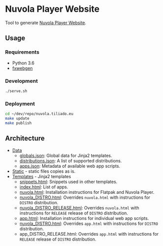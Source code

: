 Nuvola Player Website
=====================

Tool to generate [Nuvola Player Website](https://nuvola.tiliado.eu).

Usage
-----

### Requirements

  * Python 3.6
  * [fxwebgen](https://github.com/tiliado/fxwebgen)

### Development

```sh
./serve.sh
```

### Deployment

```sh
cd ~/dev/repo/nuvola.tiliado.eu
make update
make publish
```

Architecture
------------

 * [Data](./data)
   - [globals.json](./data/globals.json): Global data for Jinja2 templates.
   - [distributions.json](./data/distributions.json): A list of supported distributions.
   - [apps.json](./data/apps.json): Metadata of available web app scripts.
 * [Static](./static) - static files copies as is.
 * [Templates](./templates) - Jinja2 templates
   - [snippets.html](./templates/snippets.html): Snippets used in other templates.
   - [index.html](./templates/index.html): List of apps.
   - [nuvola.html](./templates/nuvola.html): Installation instructions for Flatpak and Nuvola Player.
   - [nuvola_DISTRO.html](./templates/nuvola_debian.html): Overrides `nuvola.html` with instructions for `DISTRO`
     distribution.
   - [nuvola_DISTRO_RELEASE.html](./templates/nuvola_debian_jessie.html): Overrides `nuvola.html` with instructions 
     for `RELEASE` release of `DISTRO` distribution.
   - [app.html](./templates/app.html): Installation instructions for individual web app scripts.
   - [nuvola_DISTRO.html](./templates/app_ubuntu.html): Overrides `app.html` with instructions for `DISTRO`
     distribution.
   - app_DISTRO_RELEASE.html: Overrides `app.html` with instructions 
     for `RELEASE` release of `DISTRO` distribution.
